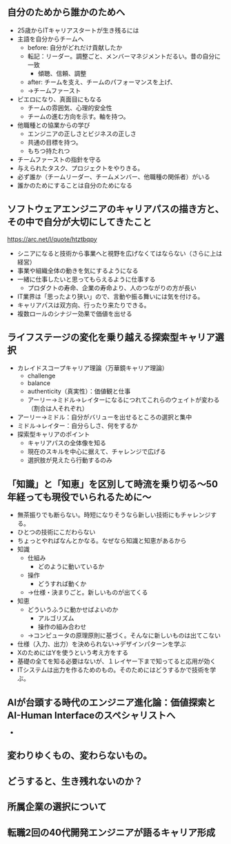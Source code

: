 ## 自分のためから誰かのためへ
- 25歳からITキャリアスタートが生き残るには
- 主語を自分からチームへ
	- before: 自分がどれだけ貢献したか
	- 転記：リーダー。調整ごと、メンバーマネジメントだるい。昔の自分に一致
		- 傾聴、信頼、調整
	- after: チームを支え、チームのパフォーマンスを上げ、
	- →チームファースト
- ピエロになり、真面目にもなる
	- チームの雰囲気、心理的安全性
	- チームの進む方向を示す。軸を持つ。
- 他職種との協業からの学び
	- エンジニアの正しさとビジネスの正しさ
	- 共通の目標を持つ。
	- もちつ持たれつ
- チームファーストの指針を守る
- 与えられたタスク、プロジェクトをやりきる。
- 必ず誰か（チームリーダー、チームメンバー、他職種の関係者）がいる
- 誰かのためにすることは自分のためになる

## ソフトウェアエンジニアのキャリアパスの描き方と、その中で自分が大切にしてきたこと
https://arc.net/l/quote/htztbqpy
- シニアになると技術から事業へと視野を広げなくてはならない（さらに上は経営）
- 事業や組織全体の動きを気にするようになる
- 一緒に仕事したいと思ってもらえるように仕事する
	- プロダクトの寿命、企業の寿命より、人のつながりの方が長い
- IT業界は「思ったより狭い」ので、言動や振る舞いには気を付ける。
- キャリアパスは双方向、行ったり来たりできる。
- 複数ロールのシナジー効果で価値を出せる

## ライフステージの変化を乗り越える探索型キャリア選択
- カレイドスコープキャリア理論（万華鏡キャリア理論）
	- challenge
	- balance
	- authenticity（真実性）：価値観と仕事
	- アーリー→ミドル→レイターになるにつれてこれらのウェイトが変わる（割合は人それぞれ）
- アーリー→ミドル：自分がバリューを出せるところの選択と集中
- ミドル→レイター：自分らしさ、何をするか
- 探索型キャリアのポイント
	- キャリアパスの全体像を知る
	- 現在のスキルを中心に据えて、チャレンジで広げる
	- 選択肢が見えたら行動するのみ

## 「知識」と「知恵」を区別して時流を乗り切る〜50年経っても現役でいられるために〜
- 無茶振りでも断らない。時短になりそうなら新しい技術にもチャレンジする。
- ひとつの技術にこだわらない
- ちょっとやればなんとかなる。なぜなら知識と知恵があるから
- 知識
	- 仕組み
		- どのように動いているか
	- 操作
		- どうすれば動くか
	- →仕様・決まりごと。新しいものが出てくる
- 知恵
	- どういうふうに動かせばよいのか
		- アルゴリズム
		- 操作の組み合わせ
	- →コンピュータの原理原則に基づく。そんなに新しいものは出てこない
- 仕様（入力、出力）を決められない→デザインパターンを学ぶ
- XのためにはYを使うという考え方をする
- 基礎の全てを知る必要はないが、１レイヤー下まで知ってると応用が効く
- ITシステムは出力を作るためのもの。そのためにはどうするかで技術を学ぶ。

## AIが台頭する時代のエンジニア進化論：価値探索とAI-Human Interfaceのスペシャリストへ
- 

## 変わりゆくもの、変わらないもの。

## どうすると、生き残れないのか？

## 所属企業の選択について

## 転職2回の40代開発エンジニアが語るキャリア形成